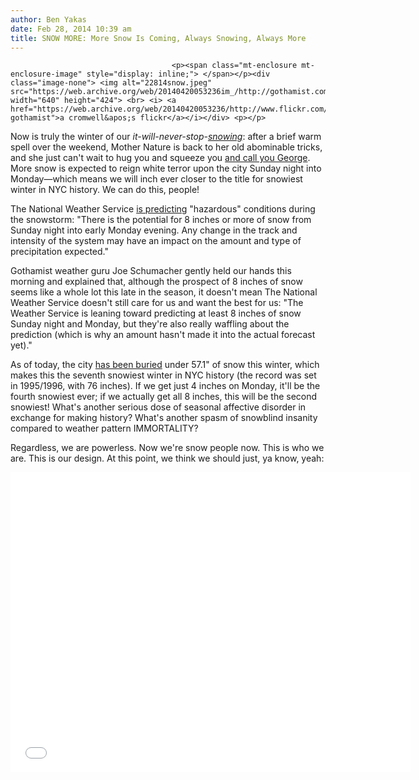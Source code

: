 ```yaml
---
author: Ben Yakas
date: Feb 28, 2014 10:39 am
title: SNOW MORE: More Snow Is Coming, Always Snowing, Always More
---
```


	
										<p><span class="mt-enclosure mt-enclosure-image" style="display: inline;"> </span></p><div class="image-none"> <img alt="22814snow.jpeg" src="https://web.archive.org/web/20140420053236im_/http://gothamist.com/attachments/byakas/22814snow.jpeg" width="640" height="424"> <br> <i> <a href="https://web.archive.org/web/20140420053236/http://www.flickr.com/photos/opossumqueen/12815471373/in/pool-gothamist">a cromwell&apos;s flickr</a></i></div> <p></p>

<p>Now is truly the winter of our <em>it-will-never-stop-<a href="https://web.archive.org/web/20140420053236/http://gothamist.com/tags/snow">snowing</a></em>: after a brief warm spell over the weekend, Mother Nature is back to her old abominable tricks, and she just can&apos;t wait to hug you and squeeze you <a href="https://web.archive.org/web/20140420053236/https://www.youtube.com/watch?v=2JlVqfC8-UI">and call you George</a>. More snow is expected to reign white terror upon the city Sunday night into Monday&#x2014;which means we will inch ever closer to the title for snowiest winter in NYC history. We can do this, people!</p>

<p>The National Weather Service <a href="https://web.archive.org/web/20140420053236/http://forecast.weather.gov/product.php?site=NWS&amp;issuedby=OKX&amp;product=HWO">is predicting</a> &quot;hazardous&quot; conditions during the snowstorm: &quot;There is the potential for 8 inches or more of snow from Sunday night into early Monday evening. Any change in the track and intensity of the system may have an impact on the amount and type of precipitation expected.&quot; </p>

<p>Gothamist weather guru Joe Schumacher gently held our hands this morning and explained that, although the prospect of 8 inches of snow seems like a whole lot this late in the season, it doesn&apos;t mean The National Weather Service doesn&apos;t still care for us and want the best for us: &quot;The Weather Service is leaning toward predicting at least 8 inches of snow Sunday night and Monday, but they&apos;re also really waffling about the prediction (which is why an amount hasn&apos;t made it into the actual forecast yet).&quot; </p>

<p>As of today, the city <a href="https://web.archive.org/web/20140420053236/http://gothamist.com/2014/02/14/history_snow_nyc.php">has been buried</a> under 57.1&quot; of snow this winter, which makes this the seventh snowiest winter in NYC history (the record was set in 1995/1996, with 76 inches). If we get just 4 inches on Monday, it&apos;ll be the fourth snowiest ever; if we actually get all 8 inches, this will be the second snowiest! What&apos;s another serious dose of seasonal affective disorder in exchange for making history? What&apos;s another spasm of snowblind insanity compared to weather pattern IMMORTALITY?</p>

<p>Regardless, we are powerless. Now we&apos;re snow people now. This is who we are. This is our design. At this point, we think we should just, ya know, yeah:</p>

<p><iframe width="640" height="480" src="//web.archive.org/web/20140420053236if_/http://www.youtube.com/embed/TF3z-j8o39I" frameborder="0" allowfullscreen></iframe></p>					
										
									
				